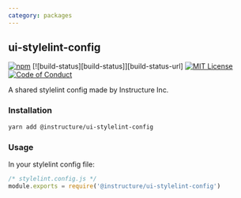 ```yaml
---
category: packages
---
```


## ui-stylelint-config

[![npm][npm]][npm-url]
[![build-status][build-status]][build-status-url]
[![MIT License][license-badge]][license]
[![Code of Conduct][coc-badge]][coc]

A shared stylelint config made by Instructure Inc.

### Installation

```sh
yarn add @instructure/ui-stylelint-config
```

### Usage

In your stylelint config file:

```js
/* stylelint.config.js */
module.exports = require('@instructure/ui-stylelint-config')
```

[npm]: https://img.shields.io/npm/v/@instructure/ui-stylelint-config.svg
[npm-url]: https://npmjs.com/package/@instructure/ui-stylelint-config
[license-badge]: https://img.shields.io/npm/l/instructure-ui.svg?style=flat-square
[license]: https://github.com/instructure/instructure-ui/blob/master/LICENSE
[coc-badge]: https://img.shields.io/badge/code%20of-conduct-ff69b4.svg?style=flat-square
[coc]: https://github.com/instructure/instructure-ui/blob/master/CODE_OF_CONDUCT.md
